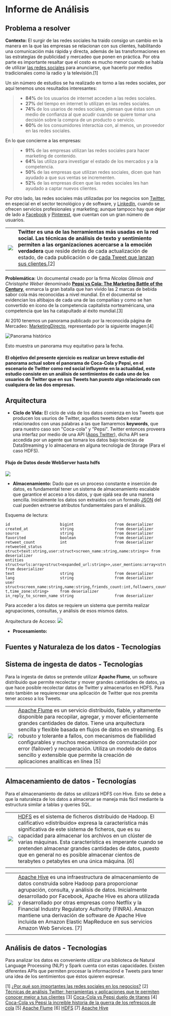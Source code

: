 # Informe de Análisis 
## Problema a resolver
**Contexto:** El surgir de las redes sociales ha traido consigo un cambio en la manera en la que las empresas se relacionan con sus clientes, habilitando una comunicación más rápida y directa, además de las transformaciones en las estrategias de publicidad y mercadeo que ponen en práctica. Por otra parte es importante resaltar que el costo  es mucho menor cuando se habla de utilizar  [las redes sociales](https://estelladigital.com/los-seguidores-followers-las-redes-sociales-nacen-se-hacen/ "followers en redes sociales")  para anunciarse, que hacerlo por medios tradicionales como la radio y la televisión.[1]

Un sin número de estudios se ha realizado en torno a las redes sociales, por aquí tenemos unos resultados interesantes:
> -   **84%** de los usuarios de internet acceden a las redes sociales.
> -   **27%** del tiempo en internet lo utilizan en las redes sociales.
> -   **74%** de los usarios de redes sociales, piensan que éstas son un medio de confianza al que acudir cuando se quiere tomar una decisión sobre la compra de un producto o servicio.
> -   **60%** de los consumidores interactúa con, al menos, un proveedor en las redes sociales.

En lo que concierne a las empresas:

> -   **91%** de las empresas utilizan las redes sociales para hacer marketing de contenido.
> -   **64%** las utiliza para investigar el estado de los mercados y a la competencia.
> -   **50%** de las empresas que utilizan redes sociales, dicen que han ayudado a que sus ventas se incrementen.
> -   **52%** de las empresas dicen que las redes sociales les han ayudado a captar nuevos clientes.

Por otro lado, las redes sociales más utilizadas por los negocios son [Twitter](https://twitter.com), en especial en el sector tecnológico y de software, y [LinkedIn](https://www.linkedin.com/), cuando se ofrecen servicios profesionales y marketing; aunque tampoco hay que dejar de lado a [Facebook](https://www.facebook.com/) y [Pinterest](https://co.pinterest.com/), que cuentan con un gran número de usuarios.



|   |   |
|----|----|
| ![](http://pngimg.com/uploads/twitter/twitter_PNG34.png) | **Twitter es una de las herramientas más usadas en la red social. Las técnicas de análisis de texto y sentimiento permiten a las organizaciones acercarse a la emoción verdadera** que reside detrás de cada actualización de estado, de cada publicación o de  [cada Tweet que lanzan sus clientes.](https://blog.es.logicalis.com/analytics/redes-sociales-como-fuentes-de-datos-el-caso-de-tweeter)[2]|
|||

**Problemática:** Un documental creado por la firma *Nicolas Glimois and Christophe Weber* denominado [**Pepsi vs Cola: The Marketing Battle of the Century**](https://www.amazon.com/Pepsi-Cola-Marketing-Battle-Century/dp/B074QW7KZZ), enmarca la gran batalla que han vivido las 2 marcas de bebida sabor cola más reconocidas a nivel mundial.
En el documental se evidencian los altibajos de cada una de las compañías y como se han convertido en ícono de la competencia capitalista norteaméricana, una competencia que las ha catapultado al éxito mundial.[3]

Al 2010 tenemos un panorama publicado por la reconocida página de Mercadeo: [MarketingDirecto](https://www.marketingdirecto.com), representado por la siguiente imagen:[4]

![Panorama histórico](https://www.marketingdirecto.com/wp-content/uploads/2011/11/10.jpg)

Esto muestra un panorama muy equitativo para la fecha.

#### El objetivo del presente ejercicio es realizar un breve estudio del panorama actual sobre el panorama de Coca-Cola y Pepsi, en el escenario de Twitter como red social influyente en la actualidad, este estudio consiste en un análisis de sentimientos de cada uno de los usuarios de Twitter que en sus Tweets han puesto algo relacionado con cualquiera de las dos empresas. 

## Arquitectura 

 - **Ciclo de Vida:**
 El ciclo de vida de los datos comienza en los Tweets que producen los usurios de Twitter, aquellos tweets deben estar relacionados con unas palabras a las que llamaremos **keywords**, que para nuestro caso son "Coca-cola" y "Pepsi". Twitter entonces proveera una interfaz por medio de una API ([Apps Twitter](https://apps.twitter.com/)), dicha API sera accedida por un agente que tomara los datos bajo tecnicas de DataStreaming y lo almacenara en alguna tecnologia de Storage (Para el caso HDFS).
 
 #### Flujo de Datos desde WebServer hasta hdfs
 ![](https://flume.apache.org/_images/DevGuide_image00.png)
 

 - **Almacenamiento:**
 Dado que es un proceso constante e inserción de datos, es fundamental tener un sistema de almacenamiento escalable que garantice el acceso a los datos, y que ojalá sea de una manera sencilla. Inicialmente los datos son extraidos con un formato [JSON](https://es.wikipedia.org/wiki/JSON) del cual pueden extraerse atributos fundamentales para el análisis.
 
 Esquema de lectura:
 ~~~
id                      bigint                  from deserializer                                                                       
created_at              string                  from deserializer                                                                       
source                  string                  from deserializer                                                                       
favorited               boolean                 from deserializer                                                                       
retweet_count           int                     from deserializer                                                                       
retweeted_status        struct<text:string,user:struct<screen_name:string,name:string>> from deserializer                               
entities struct<urls:array<struct<expanded_url:string>>,user_mentions:array<struct<screen_name:string,name:string>>,hashtags:array<struct<text:string>>>      from deserializer                                                                                                           
text                    string                  from deserializer                                                                       
lang                    string                  from deserializer                                                                        
user                    struct<screen_name:string,name:string,friends_count:int,followers_count:int,statuses_count:int,verified:boolean,utc_offset:in
t,time_zone:string>     from deserializer                                                                                                
in_reply_to_screen_name string                  from deserializer
 ~~~
 
 Para acceder a los datos se requiere un sistema que permita realizar agrupaciones, consultas, y análisis de esos mismos datos.
 
 Arquitectura de Acceso:
 ![](http://www.bodhtree.com/blog/wp-content/uploads/2012/09/Hive-Architecture1.png)
 
 - **Procesamiento:**

## Fuentes y Naturaleza de los datos - Tecnologías

## Sistema de ingesta de datos - Tecnologías 
 Para la ingesta de datos se pretende utilizar **Apache Flume**, un software distribuido que permite recolectar y mover grandes cantidades de datos, ya que hace posible recolectar datos de Twitter y almacenarlos en HDFS. Para esto también se requierecrear una aplicación de Twitter que nos premita tener acceso a los Tweets. 
 
|   |   |
|----|----|
| ![](http://knowdimension.com/en/wp-content/uploads/sites/2/2018/05/flume-logo-270x250.png) | [Apache Flume](https://flume.apache.org/) es un servicio distribuido, fiable, y altamente disponible para recopilar, agregar, y mover eficientemente grandes cantidades de datos. Tiene una arquitectura sencilla y flexible basada en flujos de datos en streaming. Es robusto y tolerante a fallos, con mecanismos de fiabilidad configurables y muchos mecanismos de conmutación por error (failover) y recuperación. Utiliza un modelo de datos sencillo y extensible que permite la creación de aplicaciones analíticas en línea [5]|
|||

 
## Almacenamiento de datos - Tecnologías
Para el almacenamiento de datos se utilizará HDFS con Hive. Esto se debe a que la naturaleza de los datos a almacenar se maneja más fácil mediante la estructura similar a tablas y queries SQL. 

|   |   |
|----|----|
| ![](http://www.happyminds.es/wp-content/uploads/2013/01/hdfs-logo.jpg) | [HDFS](https://hadoop.apache.org/docs/r1.2.1/hdfs_design.html) es el sistema de ficheros distribuido de Hadoop. El calificativo «distribuido» expresa la característica más significativa de este sistema de ficheros, que es su capacidad para almacenar los archivos en un clúster de varias máquinas. Esta característica es imperante cuando se pretenden almacenar grandes cantidades de datos, puesto que en general no es posible almacenar cientos de terabytes o petabytes en una única máquina. [6]|
|||

|   |   |
|----|----|
| ![](https://redash.io/assets/images/integrations/hive.png) | [Apache Hive](https://hive.apache.org/) es una infraestructura de almacenamiento de datos construida sobre Hadoop para proporcionar agrupación, consulta, y análisis de datos. Inicialmente desarrollado por Facebook, Apache Hive es ahora utilizada y desarrollado por otras empresas como Netflix y la Financial Industry Regulatory Authority (FINRA). Amazon mantiene una derivación de software de Apache Hive incluida en Amazon Elastic MapReduce en sus servicios Amazon Web Services. [7]|
|||

## Análisis de datos - Tecnologías 
 Para analizar los datos es conveniente utilizar una biblioteca de Natural Language Processing (NLP) y Spark cuenta con estas capacidades. Existen diferentes APIs que permiten procesar la informaciónd e Tweets para tener una idea de los sentimientos que éstos quieren expresar.

[1] [¿Por qué son importantes las redes sociales en los negocios?](https://jorgecastro.mx/por-que-son-importantes-las-redes-sociales-en-los-negocios/)
[2] [Técnicas de análisis Twitter: herramientas y aplicaciones que te permiten conocer mejor a tus clientes](https://blog.es.logicalis.com/analytics/tecnicas-de-analisis-twitter-herramientas-y-aplicaciones-que-te-permiten-conocer-mejor-a-tus-clientes)
[3] [Coca-Cola vs Pepsi duelo de titanes](https://www.reasonwhy.es/reportaje/coca-cola-vs-pepsi-duelo-de-titanes)
[4] [Coca-Cola vs Pepsi la increible historia de la guerra de los refrescos de cola](https://www.marketingdirecto.com/anunciantes-general/anunciantes/coca-cola-vs-pepsi-la-increible-historia-de-la-guerra-de-los-refrescos-de-cola)
[5] [Apache Flume](https://es.wikipedia.org/wiki/Apache_Flume)
[6] [HDFS](https://es.wikipedia.org/wiki/Hadoop_Distributed_File_System)
[7] [Apache Hive](https://es.wikipedia.org/wiki/Apache_Hive)
